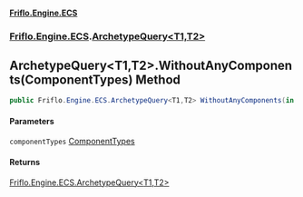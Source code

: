 #### [Friflo.Engine.ECS](index.md 'index')
### [Friflo.Engine.ECS](Friflo.Engine.ECS.md 'Friflo.Engine.ECS').[ArchetypeQuery&lt;T1,T2&gt;](ArchetypeQuery_T1,T2_.md 'Friflo.Engine.ECS.ArchetypeQuery<T1,T2>')

## ArchetypeQuery<T1,T2>.WithoutAnyComponents(ComponentTypes) Method

```csharp
public Friflo.Engine.ECS.ArchetypeQuery<T1,T2> WithoutAnyComponents(in Friflo.Engine.ECS.ComponentTypes componentTypes);
```
#### Parameters

<a name='Friflo.Engine.ECS.ArchetypeQuery_T1,T2_.WithoutAnyComponents(Friflo.Engine.ECS.ComponentTypes).componentTypes'></a>

`componentTypes` [ComponentTypes](ComponentTypes.md 'Friflo.Engine.ECS.ComponentTypes')

#### Returns
[Friflo.Engine.ECS.ArchetypeQuery&lt;](ArchetypeQuery_T1,T2_.md 'Friflo.Engine.ECS.ArchetypeQuery<T1,T2>')[T1](ArchetypeQuery_T1,T2_.md#Friflo.Engine.ECS.ArchetypeQuery_T1,T2_.T1 'Friflo.Engine.ECS.ArchetypeQuery<T1,T2>.T1')[,](ArchetypeQuery_T1,T2_.md 'Friflo.Engine.ECS.ArchetypeQuery<T1,T2>')[T2](ArchetypeQuery_T1,T2_.md#Friflo.Engine.ECS.ArchetypeQuery_T1,T2_.T2 'Friflo.Engine.ECS.ArchetypeQuery<T1,T2>.T2')[&gt;](ArchetypeQuery_T1,T2_.md 'Friflo.Engine.ECS.ArchetypeQuery<T1,T2>')